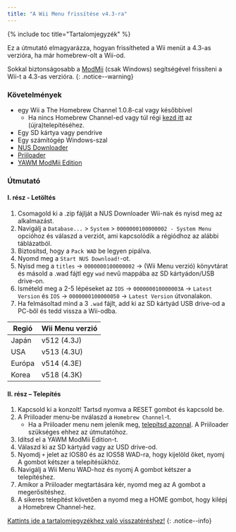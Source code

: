```yaml
---
title: "A Wii Menu frissítése v4.3-ra"
---
```


{% include toc title="Tartalomjegyzék" %}

Ez a útmutató elmagyarázza, hogyan frissítheted a Wii menüt a 4.3-as verzióra, ha már homebrew-olt a Wii-od.

Sokkal biztonságosabb a [ModMii](modmii) (csak Windows) segítségével frissíteni a Wii-t a 4.3-as verzióra.
{: .notice--warning}

### Követelmények

* egy Wii a The Homebrew Channel 1.0.8-cal vagy későbbivel
    + Ha nincs Homebrew Channel-ed vagy túl régi [kezd itt](get-started) az (újra)telepítéséhez.
* Egy SD kártya vagy pendrive
* Egy számítógép Windows-szal
* [NUS Downloader](https://github.com/WiiDatabase/nusdownloader/releases/latest)
* [Priiloader](priiloader)
* [YAWM ModMii Edition](https://oscwii.org/library/app/yawmme)

### Útmutató

#### I. rész - Letöltés

1. Csomagold ki a .zip fájlját a NUS Downloader Wii-nak és nyisd meg az alkalmazást.
1. Navigálj a `Database...` > `System` > `0000000100000002 - System Menu` opcióhoz és válaszd a verziót, ami kapcsolódik a régiódhoz az alábbi táblázatból.
1. Biztosítsd, hogy a `Pack WAD` be legyen pipálva.
1. Nyomd meg a `Start NUS Download!`-ot.
1. Nyisd meg a `titles` -> `0000000100000002` -> (Wii Menu verzió) könyvtárat és másold a .wad fájtl egy `wad` nevű mappába az SD kártyádon/USB drive-on.
1. Ismételd meg a 2-5 lépéseket az `IOS` -> `000000010000003A` -> `Latest Version` és `IOS` -> `0000000100000050` -> `Latest Version` útvonalakon.
1. Ha felmásoltad mind a 3 `.wad` fájlt, add ki az SD kártyád USB drive-od a PC-ből és tedd vissza a Wii-odba.

| Regió  | Wii Menu verzió |
| ------ | --------------- |
| Japán  | v512 (4.3J)     |
| USA    | v513 (4.3U)     |
| Európa | v514 (4.3E)     |
| Korea  | v518 (4.3K)     |

#### II. rész – Telepítés

1. Kapcsold ki a konzolt! Tartsd nyomva a RESET gombot és kapcsold be.
1. A Priiloader menu-be nválaszd a `Homebrew Channel`-t.
    * Ha a Priiloader menu nem jelenik meg, [telepítsd azonnal](priiloader). A Priiloader szükséges ehhez az útmutatóhoz.
1. Idítsd el a YAWM ModMii Edition-t.
1. Válaszd ki az SD kártyád vagy az USD drive-od.
1. Nyomdj `+` jelet az IOS80 és az IOS58 WAD-ra, hogy kijelöld őket, nyomj A gombot kétszer a telepítésükhöz.
1. Navigálj a Wii Menu WAD-hoz és nyomj A gombot kétszer a telepítéshez.
1. Amikor a Priiloader megtartására kér, nyomd meg az A gombot a megerősítéshez.
1. A sikeres telepítést követően a nyomd meg a HOME gombot, hogy kilépj a Homebrew Channel-hez.

[Kattints ide a tartalomjegyzékhez való visszatéréshez!](site-navigation)
{: .notice--info}
